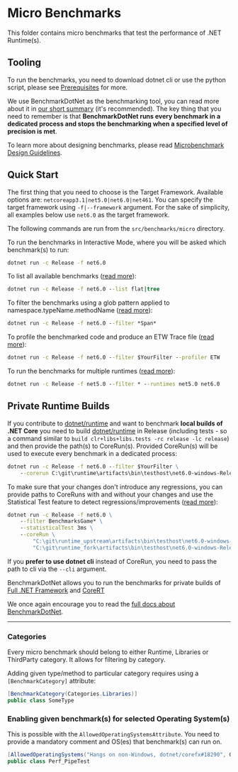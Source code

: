 # Micro Benchmarks

This folder contains micro benchmarks that test the performance of .NET Runtime(s).

## Tooling

To run the benchmarks, you need to download dotnet cli or use the python script, please see [Prerequisites](../../../docs/prerequisites.md) for more.

We use BenchmarkDotNet as the benchmarking tool, you can read more about it in [our short summary](../../../docs/benchmarkdotnet.md) (it's recommended). The key thing that you need to remember is that **BenchmarkDotNet runs every benchmark in a dedicated process and stops the benchmarking when a specified level of precision is met**.

To learn more about designing benchmarks, please read [Microbenchmark Design Guidelines](../../../docs/microbenchmark-design-guidelines.md).

## Quick Start

The first thing that you need to choose is the Target Framework. Available options are: `netcoreapp3.1|net5.0|net6.0|net461`. You can specify the target framework using `-f|--framework` argument. For the sake of simplicity, all examples below use `net6.0` as the target framework.

The following commands are run from the `src/benchmarks/micro` directory.

To run the benchmarks in Interactive Mode, where you will be asked which benchmark(s) to run:

```cmd
dotnet run -c Release -f net6.0
```

To list all available benchmarks ([read more](../../../docs/benchmarkdotnet.md#Listing-the-Benchmarks)):

```cmd
dotnet run -c Release -f net6.0 --list flat|tree
```

To filter the benchmarks using a glob pattern applied to namespace.typeName.methodName ([read more](../../../docs/benchmarkdotnet.md#Filtering-the-Benchmarks)):

```cmd
dotnet run -c Release -f net6.0 --filter *Span*
```

To profile the benchmarked code and produce an ETW Trace file ([read more](../../../docs/benchmarkdotnet.md#Profiling)):

```cmd
dotnet run -c Release -f net6.0 --filter $YourFilter --profiler ETW
```

To run the benchmarks for multiple runtimes ([read more](../../../docs/benchmarkdotnet.md#Multiple-Runtimes)):

```cmd
dotnet run -c Release -f net5.0 --filter * --runtimes net5.0 net6.0
```

## Private Runtime Builds

If you contribute to [dotnet/runtime](https://github.com/dotnet/runtime) and want to benchmark **local builds of .NET Core** you need to build [dotnet/runtime](https://github.com/dotnet/runtime) in Release (including tests - so a command similar to `build clr+libs+libs.tests -rc release -lc release`) and then provide the path(s) to CoreRun(s). Provided CoreRun(s) will be used to execute every benchmark in a dedicated process:

```cmd
dotnet run -c Release -f net6.0 --filter $YourFilter \
    --corerun C:\git\runtime\artifacts\bin\testhost\net6.0-windows-Release-x64\shared\Microsoft.NETCore.App\6.0.0\CoreRun.exe
```

To make sure that your changes don't introduce any regressions, you can provide paths to CoreRuns with and without your changes and use the Statistical Test feature to detect regressions/improvements ([read more](../../../docs/benchmarkdotnet.md#Regressions)):

```cmd
dotnet run -c Release -f net6.0 \
    --filter BenchmarksGame* \
    --statisticalTest 3ms \
    --coreRun \
        "C:\git\runtime_upstream\artifacts\bin\testhost\net6.0-windows-Release-x64\shared\Microsoft.NETCore.App\6.0.0\CoreRun.exe" \
        "C:\git\runtime_fork\artifacts\bin\testhost\net6.0-windows-Release-x64\shared\Microsoft.NETCore.App\6.0.0\CoreRun.exe"
```

If you **prefer to use dotnet cli** instead of CoreRun, you need to pass the path to cli via the `--cli` argument.

BenchmarkDotNet allows you to run the benchmarks for private builds of [Full .NET Framework](../../../docs/benchmarkdotnet.md#Private-CLR-Build) and [CoreRT](../../../docs/benchmarkdotnet.md#Private-CoreRT-Build)

We once again encourage you to read the [full docs about BenchmarkDotNet](../../../docs/benchmarkdotnet.md#table-of-contents).

---

### Categories

Every micro benchmark should belong to either Runtime, Libraries or ThirdParty category. It allows for filtering by category.

Adding given type/method to particular category requires using a `[BenchmarkCategory]` attribute:

```cs
[BenchmarkCategory(Categories.Libraries)]
public class SomeType
```

### Enabling given benchmark(s) for selected Operating System(s)

This is possible with the `AllowedOperatingSystemsAttribute`. You need to provide a mandatory comment and OS(es) that benchmark(s) can run on.

```cs
[AllowedOperatingSystems("Hangs on non-Windows, dotnet/corefx#18290", OS.Windows)]
public class Perf_PipeTest
```
